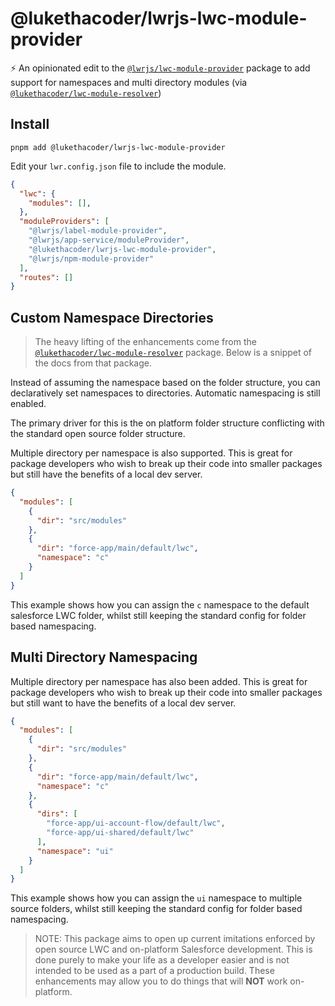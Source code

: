 # @lukethacoder/lwrjs-lwc-module-provider

⚡ An opinionated edit to the [`@lwrjs/lwc-module-provider`](https://www.npmjs.com/package/@lwrjs/lwc-module-provider) package to add support for namespaces and multi directory modules (via [`@lukethacoder/lwc-module-resolver`](https://github.com/lukethacoder/lwc-module-resolver))

## Install

```
pnpm add @lukethacoder/lwrjs-lwc-module-provider
```

Edit your `lwr.config.json` file to include the module.

```json
{
  "lwc": {
    "modules": [],
  },
  "moduleProviders": [
    "@lwrjs/label-module-provider",
    "@lwrjs/app-service/moduleProvider",
    "@lukethacoder/lwrjs-lwc-module-provider",
    "@lwrjs/npm-module-provider"
  ],
  "routes": []
}
```

## Custom Namespace Directories

> The heavy lifting of the enhancements come from the [`@lukethacoder/lwc-module-resolver`](https://github.com/lukethacoder/lwc-module-resolver/tree/main) package. Below is a snippet of the docs from that package.

Instead of assuming the namespace based on the folder structure, you can declaratively set namespaces to directories. Automatic namespacing is still enabled. 

The primary driver for this is the on platform folder structure conflicting with the standard open source folder structure.

Multiple directory per namespace is also supported. This is great for package developers who wish to break up their code into smaller packages but still have the benefits of a local dev server.

```json
{
  "modules": [
    {
      "dir": "src/modules"
    },
    { 
      "dir": "force-app/main/default/lwc",
      "namespace": "c" 
    }
  ]
}
```

This example shows how you can assign the `c` namespace to the default salesforce LWC folder, whilst still keeping the standard config for folder based namespacing.

## Multi Directory Namespacing

Multiple directory per namespace has also been added. This is great for package developers who wish to break up their code into smaller packages but still want to have the benefits of a local dev server.

```json
{
  "modules": [
    {
      "dir": "src/modules"
    },
    { 
      "dir": "force-app/main/default/lwc",
      "namespace": "c" 
    },
    {
      "dirs": [
        "force-app/ui-account-flow/default/lwc",
        "force-app/ui-shared/default/lwc"
      ],
      "namespace": "ui"
    }
  ]
}
```

This example shows how you can assign the `ui` namespace to multiple source folders, whilst still keeping the standard config for folder based namespacing.

> NOTE:
> This package aims to open up current imitations enforced by open source LWC and on-platform Salesforce development. This is done purely to make your life as a developer easier and is not intended to be used as a part of a production build. These enhancements may allow you to do things that will **NOT** work on-platform.

